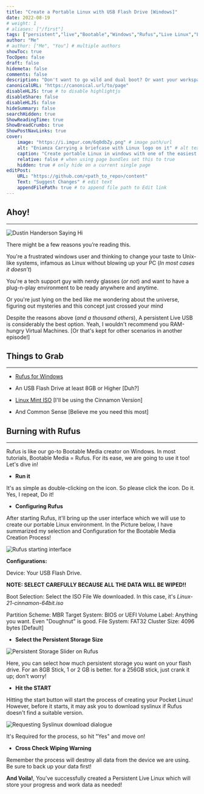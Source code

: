 ```yaml
---
title: "Create a Portable Linux with USB Flash Drive [Windows]"
date: 2022-08-19
# weight: 1
# aliases: ["/first"]
tags: ["persistent","live","Bootable","Windows","Rufus","Live Linux","Linux Mint","Dual Boot","How To"]
author: "Me"
# author: ["Me", "You"] # multiple authors
showToc: true
TocOpen: false
draft: false
hidemeta: false
comments: false
description: "Don't want to go wild and dual boot? Or want your workspace to fit in your pocket? Live Persistence Linux is just the right choice for you!"
canonicalURL: "https://canonical.url/to/page"
disableHLJS: true # to disable highlightjs
disableShare: false
disableHLJS: false
hideSummary: false
searchHidden: true
ShowReadingTime: true
ShowBreadCrumbs: true
ShowPostNavLinks: true
cover:
    image: "https://i.imgur.com/6q0dbZy.png" # image path/url
    alt: "Eniamza Carrying a briefcase with Linux logo on it" # alt text
    caption: "Create portable Linux in windows with one of the easiest methods!" # display caption undercover
    relative: false # when using page bundles set this to true
    hidden: true # only hide on a current single page
editPost:
    URL: "https://github.com/<path_to_repo>/content"
    Text: "Suggest Changes" # edit text
    appendFilePath: true # to append file path to Edit link
---
```


## Ahoy!

---

![Dustin Handerson Saying Hi](https://c.tenor.com/UexY6570HekAAAAC/stranger-things.gif)

There might be a few reasons you’re reading this.

You're a frustrated windows user and thinking to change your taste to Unix-like systems, infamous as Linux without blowing up your PC (*In most cases it doesn’t*)

You're a tech support guy with nerdy glasses (*or not*) and want to have a plug-n-play environment to be ready anywhere and anytime.

Or you're just lying on the bed like me wondering about the universe, figuring out mysteries and this concept just crossed your mind

Despite the reasons above (*and a thousand others*), A persistent Live USB is considerably the best option. Yeah, I wouldn't recommend you RAM-hungry Virtual Machines. [Or that's kept for other scenarios in another episode!]

## Things to Grab
---

- [Rufus for Windows](https://rufus.ie/en/) 

- An USB Flash Drive at least 8GB or Higher [Duh?]
- [Linux Mint ISO](https://www.linuxmint.com/download.php) [I'll be using the Cinnamon Version]
- And Common Sense [Believe me you need this most]

## Burning with Rufus
---

Rufus is like our go-to Bootable Media creator on Windows. In most tutorials, Bootable Media = Rufus. For its ease, we are going to use it too!
Let's dive in!

- **Run it** 

It's as simple as double-clicking on the icon. So please click the icon. Do it. Yes, I repeat, Do it!

- **Configuring Rufus**

After starting Rufus, it'll bring up the user interface which we will use to create our portable Linux environment. In the Picture below, I have summarized my selection and Configuration for the Bootable Media Creation Process!

![Rufus starting interface](https://i.imgur.com/l2qHkYm.png)


**Configurations:**

Device: Your USB Flash Drive. 

**NOTE: SELECT CAREFULLY BECAUSE ALL THE DATA WILL BE WIPED!!**

Boot Selection: Select the ISO File We downloaded. In this case, it's *Linux-21-cinnamon-64bit.iso*

Partition Scheme: MBR
Target System: BIOS or UEFI
Volume Label: Anything you want. Even "Doughnut" is good.
File System: FAT32
Cluster Size: 4096 bytes [Default]

- **Select the Persistent Storage Size**

![Persistent Storage Slider on Rufus](https://i.imgur.com/FGghx9T.png)

Here, you can select how much persistent storage you want on your flash drive. For an 8GB Stick, 1 or 2 GB is better. for a 256GB stick, just crank it up; don't worry!

- **Hit the START**

Hitting the start button will start the process of creating your Pocket Linux! However, before it starts, it may ask you to download syslinux if Rufus doesn't find a suitable version.

![Requesting Syslinux download dialogue](https://i.imgur.com/dzWFvPV.png)

It's Required for the process, so hit "Yes" and move on!

- **Cross Check Wiping Warning**

Remember the process will destroy all data from the device we are using. Be sure to back up your data first!


**And Voila!**, You've successfully created a Persistent Live Linux which will store your progress and work data as needed!



